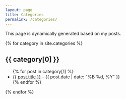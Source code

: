 ```yaml
---
layout: page
title: Categories
permalink: /categories/
---
```


This page is dynamically generated based on my posts.

{% for category in site.categories %}
  <h2>{{ category[0] }}</h2>
  <ul>
    {% for post in category[1] %}
      <li>
        <a href="{{ post.url | relative_url }}">{{ post.title }}</a>
        <span> - {{ post.date | date: "%B %d, %Y" }}</span>
      </li>
    {% endfor %}
  </ul>
{% endfor %}
